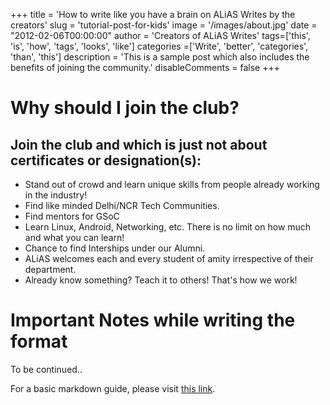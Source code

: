 +++
title = 'How to write like you have a brain on ALiAS Writes by the creators'
slug = 'tutorial-post-for-kids'
image = '/images/about.jpg'
date = "2012-02-06T00:00:00"
author = 'Creators of ALiAS Writes'
tags=['this', 'is', 'how', 'tags', 'looks', 'like']
categories =['Write', 'better', 'categories', 'than', 'this']
description = 'This is a sample post which also includes the benefits of joining the community.'
disableComments = false
+++

# Why should I join the club?

## Join the club and which is just not about certificates or designation(s):

- Stand out of crowd and learn unique skills from people already working in the industry!
- Find like minded Delhi/NCR Tech Communities.
- Find mentors for GSoC
- Learn Linux, Android, Networking, etc. There is no limit on how much and what you can learn!
- Chance to find Interships under our Alumni.
- ALiAS welcomes each and every student of amity irrespective of their department.
- Already know something? Teach it to others! That's how we work!

# Important Notes while writing the format

To be continued..

For a basic markdown guide, please visit [this link](https://www.markdownguide.org/basic-syntax/).

